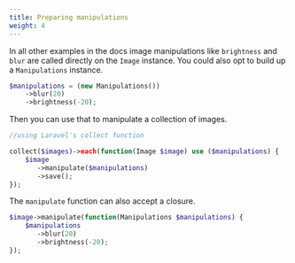 ```yaml
---
title: Preparing manipulations
weight: 4
---
```


In all  other examples in the docs image manipulations like `brightness` and `blur` are called directly on the `Image` instance. You could also opt to build up a `Manipulations` instance.

```php
$manipulations = (new Manipulations())
	->blur(20)
	->brightness(-20);
```

Then you can use that to manipulate a collection of images.

```php
//using Laravel's collect function

collect($images)->each(function(Image $image) use ($manipulations) {
	$image
	   ->manipulate($manipulations)
	   ->save();
});
```

The `manipulate` function can also accept a closure.

```php
$image->manipulate(function(Manipulations $manipulations) {
	$manipulations
	   ->blur(20)
	   ->brightness(-20);
});
```
